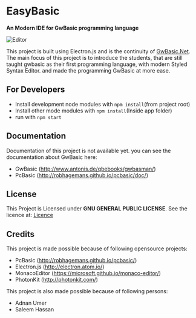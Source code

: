 # EasyBasic
**An Modern IDE for GwBasic programming language**

![Editor][logo]

[logo]: ./snaps/Editor.png

This project is built using Electron.js and is the continuity of [GwBasic.Net](http://www.github.com/naumanumer/gwbasic.net).  The main focus of this project is to introduce the students, that are still taught gwbasic as their first programming language, with modern Styled Syntax Editor. and made the programming GwBasic at more ease.

## For Developers

* Install development node modules with `npm install`(from project root)
* Install other mode modules with `npm install`(Inside app folder)
* run with `npm start`

## Documentation

Documentation of this project is not available yet.
you can see the documentation about GwBasic here:
* GwBasic (http://www.antonis.de/qbebooks/gwbasman/)
* PcBasic (http://robhagemans.github.io/pcbasic/doc/)

## License

This Project is Licensed under **GNU GENERAL PUBLIC LICENSE**. See the licence at:
[Licence](../blob/master/LICENSE)

## Credits

This project is made possible because of following opensource projects:

* PcBasic (http://robhagemans.github.io/pcbasic/)
* Electron.js (http://electron.atom.io/)
* MonacoEditor (https://microsoft.github.io/monaco-editor/)
* PhotonKit (http://photonkit.com/)

This project is also made possible because of following persons:
* Adnan Umer
* Saleem Hassan
